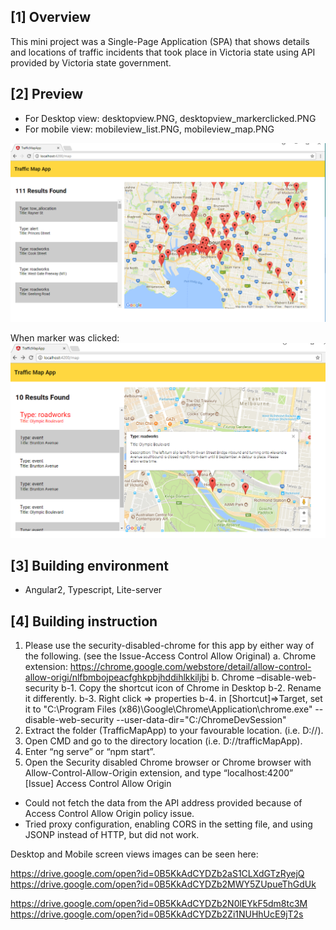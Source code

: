 ## [1] Overview
This mini project was a Single-Page Application (SPA) that shows details and locations of traffic incidents that took place in Victoria state using API provided by Victoria state government.


## [2] Preview
- For Desktop view:
desktopview.PNG, desktopview_markerclicked.PNG
- For mobile view:
mobileview_list.PNG, mobileview_map.PNG

![alt text](https://github.com/kaiyoo/Traffic-Map-App/blob/master/desktopview.PNG?raw=true)

When marker was clicked:
![alt text](https://github.com/kaiyoo/Traffic-Map-App/blob/master/desktopview_markerclicked.PNG?raw=true)


## [3] Building environment
-	Angular2, Typescript, Lite-server

## [4] Building instruction

1.	Please use the security-disabled-chrome for this app by either way of the following. (see the Issue-Access Control Allow Original)
  a.	Chrome extension: https://chrome.google.com/webstore/detail/allow-control-allow-origi/nlfbmbojpeacfghkpbjhddihlkkiljbi
  b.	Chrome –disable-web-security 
    b-1. Copy the shortcut icon of Chrome in Desktop
    b-2. Rename it differently. 
    b-3. Right click => properties
    b-4. in [Shortcut]=>Target, set it to 
         "C:\Program Files (x86)\Google\Chrome\Application\chrome.exe" --disable-web-security --user-data-dir="C:/ChromeDevSession"
2.	Extract the folder (TrafficMapApp) to your favourable location. (i.e. D://).
3.	Open CMD and go to the directory location (i.e. D://trafficMapApp).
4.	Enter “ng serve” or “npm start”. 
5.	Open the Security disabled Chrome browser or Chrome browser with Allow-Control-Allow-Origin extension, and type “localhost:4200”
  
[Issue]
Access Control Allow Origin
-	Could not fetch the data from the API address provided because of Access Control Allow Origin policy issue. 
-	Tried proxy configuration, enabling CORS in the setting file, and using JSONP instead of HTTP, but did not work. 

Desktop and Mobile screen views images can be seen here:
  
  https://drive.google.com/open?id=0B5KkAdCYDZb2aS1CLXdGTzRyejQ  
  https://drive.google.com/open?id=0B5KkAdCYDZb2MWY5ZUpueThGdUk 
    
  https://drive.google.com/open?id=0B5KkAdCYDZb2N0lEYkF5dm8tc3M  
  https://drive.google.com/open?id=0B5KkAdCYDZb2Zi1NUHhUcE9jT2s 
